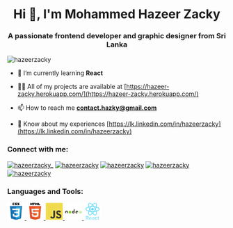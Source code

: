 <h1 align="center">Hi 👋, I'm Mohammed Hazeer Zacky</h1>
<h3 align="center">A passionate frontend developer and graphic designer from Sri Lanka</h3>

<p align="left"> <img src="https://komarev.com/ghpvc/?username=hazeerzacky&label=Profile%20views&color=0e75b6&style=flat" alt="hazeerzacky" /> </p>

- 🌱 I’m currently learning **React**

- 👨‍💻 All of my projects are available at [https://hazeer-zacky.herokuapp.com/](https://hazeer-zacky.herokuapp.com/)

- 📫 How to reach me **contact.hazky@gmail.com**

- 📄 Know about my experiences [https://lk.linkedin.com/in/hazeerzacky](https://lk.linkedin.com/in/hazeerzacky)

<h3 align="left">Connect with me:</h3>
<p align="left">
<a href="https://twitter.com/hazeerzacky_" target="blank"><img align="center" src="https://raw.githubusercontent.com/rahuldkjain/github-profile-readme-generator/master/src/images/icons/Social/twitter.svg" alt="hazeerzacky_" height="30" width="40" /></a>
<a href="https://linkedin.com/in/hazeerzacky" target="blank"><img align="center" src="https://raw.githubusercontent.com/rahuldkjain/github-profile-readme-generator/master/src/images/icons/Social/linked-in-alt.svg" alt="hazeerzacky" height="30" width="40" /></a>
<a href="https://fb.com/hazeerzacky" target="blank"><img align="center" src="https://raw.githubusercontent.com/rahuldkjain/github-profile-readme-generator/master/src/images/icons/Social/facebook.svg" alt="hazeerzacky" height="30" width="40" /></a>
<a href="https://instagram.com/hazeerzacky" target="blank"><img align="center" src="https://raw.githubusercontent.com/rahuldkjain/github-profile-readme-generator/master/src/images/icons/Social/instagram.svg" alt="hazeerzacky" height="30" width="40" /></a>
<a href="https://www.behance.net/hazeerzacky" target="blank"><img align="center" src="https://raw.githubusercontent.com/rahuldkjain/github-profile-readme-generator/master/src/images/icons/Social/behance.svg" alt="hazeerzacky" height="30" width="40" /></a>
</p>

<h3 align="left">Languages and Tools:</h3>
<p align="left"> <a href="https://www.w3schools.com/css/" target="_blank" rel="noreferrer"> <img src="https://raw.githubusercontent.com/devicons/devicon/master/icons/css3/css3-original-wordmark.svg" alt="css3" width="40" height="40"/> </a> <a href="https://www.w3.org/html/" target="_blank" rel="noreferrer"> <img src="https://raw.githubusercontent.com/devicons/devicon/master/icons/html5/html5-original-wordmark.svg" alt="html5" width="40" height="40"/> </a> <a href="https://developer.mozilla.org/en-US/docs/Web/JavaScript" target="_blank" rel="noreferrer"> <img src="https://raw.githubusercontent.com/devicons/devicon/master/icons/javascript/javascript-original.svg" alt="javascript" width="40" height="40"/> </a> <a href="https://nodejs.org" target="_blank" rel="noreferrer"> <img src="https://raw.githubusercontent.com/devicons/devicon/master/icons/nodejs/nodejs-original-wordmark.svg" alt="nodejs" width="40" height="40"/> </a> <a href="https://reactjs.org/" target="_blank" rel="noreferrer"> <img src="https://raw.githubusercontent.com/devicons/devicon/master/icons/react/react-original-wordmark.svg" alt="react" width="40" height="40"/> </a> </p>
